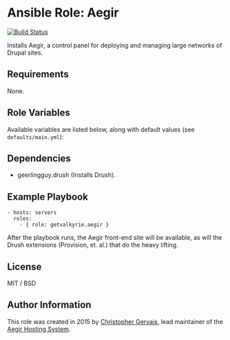 # Ansible Role: Aegir

[![Build Status](https://travis-ci.org/GetValkyrie/ansible-role-aegir.svg?branch=master)](https://travis-ci.org/GetValkyrie/ansible-role-aegir)

Installs Aegir, a control panel for deploying and managing large networks of Drupal sites.

## Requirements

None.

## Role Variables

Available variables are listed below, along with default values (see `defaults/main.yml`):


## Dependencies

  - geerlingguy.drush (Installs Drush).

## Example Playbook

    - hosts: servers
      roles:
        - { role: getvalkyrie.aegir }

After the playbook runs, the Aegir front-end site will be available, as will
the Drush extensions (Provision, et. al.) that do the heavy lifting.

## License

MIT / BSD

## Author Information

This role was created in 2015 by [Christopher Gervais](http://ergonlogic.com/), lead maintainer of the [Aegir Hosting System](http://www.aegirproject.org).
